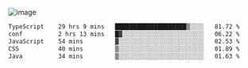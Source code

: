 ![image](https://github-profile-trophy.vercel.app/?username=CMOISDEAD&theme=kimbie_dark&row=1&no-frame=true&margin-w=15&margin-h=15)
<!--START_SECTION:waka-->

```txt
TypeScript    29 hrs 9 mins   ████████████████████▒░░░░   81.72 %
conf          2 hrs 13 mins   █▓░░░░░░░░░░░░░░░░░░░░░░░   06.22 %
JavaScript    54 mins         ▓░░░░░░░░░░░░░░░░░░░░░░░░   02.53 %
CSS           40 mins         ▒░░░░░░░░░░░░░░░░░░░░░░░░   01.89 %
Java          34 mins         ▒░░░░░░░░░░░░░░░░░░░░░░░░   01.63 %
```

<!--END_SECTION:waka--> 
